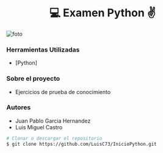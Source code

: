 
<h1 align="center">💻 Examen Python ✌</h1>

![foto](https://i.blogs.es/023f07/python-lenguajes-de-programacion/1366_2000.jpg)


### Herramientas Utilizadas

- [Python]

### Sobre el proyecto

- Ejercicios de prueba de conocimiento

### Autores

- Juan Pablo Garcia Hernandez
- Luis Miguel Castro


```bash
# Clonar o descargar el repositorio
$ git clone https://github.com/LuisC73/InicioPython.git


